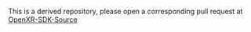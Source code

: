 <!--
Copyright (c) 2022-2023, The Khronos Group Inc.

SPDX-License-Identifier: CC-BY-4.0
-->
This is a derived repository, please open a corresponding pull request at [OpenXR-SDK-Source](https://github.com/KhronosGroup/OpenXR-SDK-Source)
